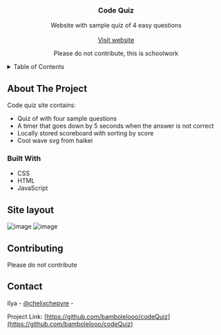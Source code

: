 <h3 align="center">Code Quiz</h3>

  <p align="center">
    Website with sample quiz of 4 easy questions
    <br />
    <br />
    <a href="https://bambolelooo.github.io/passwordGenerator/">Visit website</a>
  </p>
</div>
  <p align="center">
    Please do not contribute, this is schoolwork
  </p>
</div>

<!-- TABLE OF CONTENTS -->
<details>
  <summary>Table of Contents</summary>
  <ol>
    <li>
      <a href="#about-the-project">About The Project</a>
      <ul>
        <li><a href="#built-with">Built With</a></li>
      </ul>
    </li>
    <li>
      <a href="#site-layout">Site layout</a>
    </li>
    <li><a href="#contributing">Contributing</a></li>
    <li><a href="#contact">Contact</a></li>
  </ol>
</details>



<!-- ABOUT THE PROJECT -->
## About The Project

Code quiz site contains:

* Quiz of with four sample questions
* A timer that goes down by 5 seconds when the answer is not correct
* Locally stored scoreboard with sorting by score
* Cool wave svg from haikei

### Built With

* CSS
* HTML
* JavaScript



## Site layout
![image](https://user-images.githubusercontent.com/63548697/199136774-dc426dc0-b012-40ac-9289-ecc114e29b44.png)
![image](https://user-images.githubusercontent.com/63548697/199136819-57443e51-5235-4bbc-945d-84a6c87bb47a.png)


<!-- CONTRIBUTING -->
## Contributing

Please do not contribute



<!-- CONTACT -->
## Contact

Ilya - [@chelixchepyre](https://twitter.com/chelixchepyre) - 

Project Link: [https://github.com/bambolelooo/codeQuiz](https://github.com/bambolelooo/codeQuiz)
